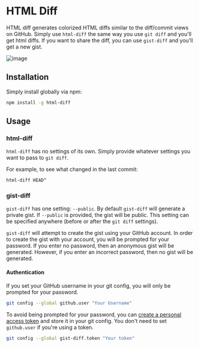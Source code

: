 # HTML Diff

HTML diff generates colorized HTML diffs similar to the diff/commit views on GitHub.
Simply use `html-diff` the same way you use `git diff` and you'll get html diffs.
If you want to share the diff, you can use `gist-diff` and you'll get a new gist.

![image](https://cloud.githubusercontent.com/assets/39191/10147714/8c358910-65e4-11e5-8e59-e1526ef674cd.png)


## Installation

Simply install globally via npm:

```sh
npm install -g html-diff
```

## Usage

### html-diff

`html-diff` has no settings of its own.
Simply provide whatever settings you want to pass to `git diff`.

For example, to see what changed in the last commit:

```sh
html-diff HEAD^
```

### gist-diff

`gist-diff` has one setting: `--public`.
By default `gist-diff` will generate a private gist.
If `--public` is provided, the gist will be public.
This setting can be specified anywhere (before or after the `git diff` settings).

`gist-diff` will attempt to create the gist using your GitHub account.
In order to create the gist with your account, you will be prompted for your password.
If you enter no password, then an anonymous gist will be generated.
However, if you enter an incorrect password, then no gist will be generated.

#### Authentication

If you set your GitHub username in your git config, you will only be prompted for your password.

```sh
git config --global github.user "Your Username"
```

To avoid being prompted for your password, you can
[create a personal access token](https://github.com/settings/applications) and
store it in your git config. You don't need to set `github.user` if you're using
a token.

```sh
git config --global gist-diff.token "Your token"
```
